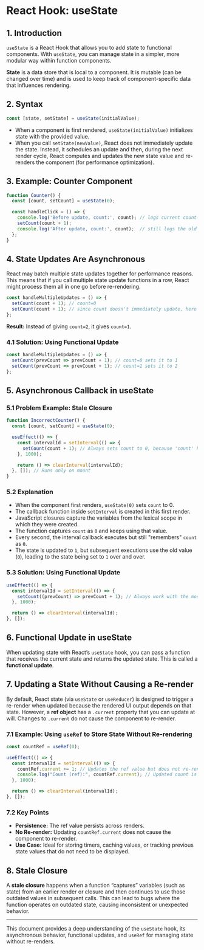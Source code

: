 # React Hook: useState

## 1. Introduction

`useState` is a React Hook that allows you to add state to functional components. With `useState`, you can manage state in a simpler, more modular way within function components.

**State** is a data store that is local to a component. It is mutable (can be changed over time) and is used to keep track of component-specific data that influences rendering.

## 2. Syntax

```jsx
const [state, setState] = useState(initialValue);
```

- When a component is first rendered, `useState(initialValue)` initializes state with the provided value.
- When you call `setState(newValue)`, React does not immediately update the state. Instead, it schedules an update and then, during the next render cycle, React computes and updates the new state value and re-renders the component (for performance optimization).

## 3. Example: Counter Component

```jsx
function Counter() {
  const [count, setCount] = useState(0);

  const handleClick = () => {
    console.log('Before update, count:', count); // logs current count-0
    setCount(count + 1);
    console.log('After update, count:', count);  // still logs the old count-0
  };
}
```

## 4. State Updates Are Asynchronous

React may batch multiple state updates together for performance reasons. This means that if you call multiple state update functions in a row, React might process them all in one go before re-rendering.

```jsx
const handleMultipleUpdates = () => {
  setCount(count + 1); // count=0
  setCount(count + 1); // since count doesn't immediately update, here also is 0
};
```

**Result:** Instead of giving `count=2`, it gives `count=1`.

### 4.1 Solution: Using Functional Update

```jsx
const handleMultipleUpdates = () => {
  setCount(prevCount => prevCount + 1); // count=0 sets it to 1
  setCount(prevCount => prevCount + 1); // count=1 sets it to 2
};
```

## 5. Asynchronous Callback in useState

### 5.1 Problem Example: Stale Closure

```jsx
function IncorrectCounter() {
  const [count, setCount] = useState(0);

  useEffect(() => {
    const intervalId = setInterval(() => {
      setCount(count + 1); // Always sets count to 0, because 'count' here is old value (stale)
    }, 1000);

    return () => clearInterval(intervalId);
  }, []); // Runs only on mount
}
```

### 5.2 Explanation

- When the component first renders, `useState(0)` sets `count` to 0.
- The callback function inside `setInterval` is created in this first render.
- JavaScript closures capture the variables from the lexical scope in which they were created.
- The function captures `count` as `0` and keeps using that value.
- Every second, the interval callback executes but still "remembers" `count` as `0`.
- The state is updated to `1`, but subsequent executions use the old value (`0`), leading to the state being set to `1` over and over.

### 5.3 Solution: Using Functional Update

```jsx
useEffect(() => {
  const intervalId = setInterval(() => {
    setCount((prevCount) => prevCount + 1); // Always work with the most recent state
  }, 1000);

  return () => clearInterval(intervalId);
}, []);
```

## 6. Functional Update in useState

When updating state with React’s `useState` hook, you can pass a function that receives the current state and returns the updated state. This is called a **functional update**.

## 7. Updating a State Without Causing a Re-render

By default, React state (via `useState` or `useReducer`) is designed to trigger a re-render when updated because the rendered UI output depends on that state. However, a **ref object** has a `.current` property that you can update at will. Changes to `.current` do not cause the component to re-render.

### 7.1 Example: Using `useRef` to Store State Without Re-rendering

```jsx
const countRef = useRef(0);

useEffect(() => {
  const intervalId = setInterval(() => {
    countRef.current += 1; // Updates the ref value but does not re-render
    console.log("Count (ref):", countRef.current); // Updated count is logged in the console
  }, 1000);

  return () => clearInterval(intervalId);
}, []);
```

### 7.2 Key Points

- **Persistence:** The ref value persists across renders.
- **No Re-render:** Updating `countRef.current` does not cause the component to re-render.
- **Use Case:** Ideal for storing timers, caching values, or tracking previous state values that do not need to be displayed.

## 8. Stale Closure

A **stale closure** happens when a function “captures” variables (such as state) from an earlier render or closure and then continues to use those outdated values in subsequent calls. This can lead to bugs where the function operates on outdated state, causing inconsistent or unexpected behavior.

---

This document provides a deep understanding of the `useState` hook, its asynchronous behavior, functional updates, and `useRef` for managing state without re-renders.

